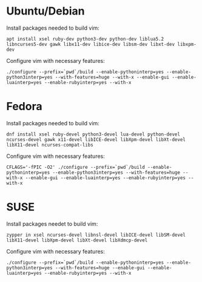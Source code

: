 # Ubuntu/Debian

Install packages needed to build vim:

    apt install xsel ruby-dev python3-dev python-dev liblua5.2 libncurses5-dev gawk libx11-dev libice-dev libsm-dev libxt-dev libxpm-dev

Configure vim with necessary features:

    ./configure --prefix=`pwd`/build --enable-pythoninterp=yes --enable-python3interp=yes --with-features=huge --with-x --enable-gui --enable-luainterp=yes --enable-rubyinterp=yes --with-x

# Fedora

Install packages needed to build vim:

    dnf install xsel ruby-devel python3-devel lua-devel python-devel ncurses-devel gawk x11-devel libICE-devel libXpm-devel libXt-devel libX11-devel ncurses-compat-libs

Configure vim with necessary features:

    CFLAGS='-fPIC -O2' ./configure --prefix=`pwd`/build --enable-pythoninterp=yes --enable-python3interp=yes --with-features=huge --with-x --enable-gui --enable-luainterp=yes --enable-rubyinterp=yes --with-x

# SUSE

Install packages needet to build vim:

    zypper in xsel ncurses-devel libnsl-devel libICE-devel libSM-devel libX11-devel libXpm-devel libXt-devel libXdmcp-devel

Configure vim with necessary features:

    ./configure --prefix=`pwd`/build --enable-pythoninterp=yes --enable-python3interp=yes --with-features=huge --enable-gui --enable-luainterp=yes --enable-rubyinterp=yes --with-x
